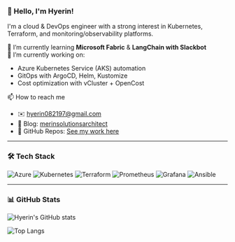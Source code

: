 
### 👋 Hello, I'm Hyerin!

I'm a cloud & DevOps engineer with a strong interest in Kubernetes, Terraform, and monitoring/observability platforms.

🌱 I’m currently learning **Microsoft Fabric** & **LangChain with Slackbot**  
🔭 I’m currently working on:  
- Azure Kubernetes Service (AKS) automation  
- GitOps with ArgoCD, Helm, Kustomize  
- Cost optimization with vCluster + OpenCost  

📫 How to reach me
- ✉️ hyerin082197@gmail.com  
- 📝 Blog: [merinsolutionsarchitect](https://merinsolutionsarchitect.tistory.com)  
- 📂 GitHub Repos: [See my work here](https://github.com/hyerin082197)

---

### 🛠 Tech Stack

![Azure](https://img.shields.io/badge/Azure-0078D4?style=flat-square&logo=microsoft-azure&logoColor=white)
![Kubernetes](https://img.shields.io/badge/Kubernetes-326CE5?style=flat-square&logo=Kubernetes&logoColor=white)
![Terraform](https://img.shields.io/badge/Terraform-7B42BC?style=flat-square&logo=Terraform&logoColor=white)
![Prometheus](https://img.shields.io/badge/Prometheus-E6522C?style=flat-square&logo=prometheus&logoColor=white)
![Grafana](https://img.shields.io/badge/Grafana-F46800?style=flat-square&logo=grafana&logoColor=white)
![Ansible](https://img.shields.io/badge/Ansible-EE0000?style=flat-square&logo=ansible&logoColor=white)

---

### 📊 GitHub Stats

![Hyerin's GitHub stats](https://github-readme-stats-nine-blond-19.vercel.app/api?username=hyerin082197&show_icons=true&theme=tokyonight)

![Top Langs](https://github-readme-stats-nine-blond-19.vercel.app/api/top-langs/?username=hyerin082197&layout=compact&theme=tokyonight)


<!--
**hyerin082197/hyerin082197** is a ✨ _special_ ✨ repository because its `README.md` (this file) appears on your GitHub profile.

Here are some ideas to get you started:

- 🔭 I’m currently working on ...
- 🌱 I’m currently learning ...
- 👯 I’m looking to collaborate on ...
- 🤔 I’m looking for help with ...
- 💬 Ask me about ...
- 📫 How to reach me: ...
- 😄 Pronouns: ...
- ⚡ Fun fact: ...
